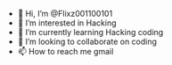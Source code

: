 - 👋 Hi, I’m @Flixz001100101
- 👀 I’m interested in Hacking
- 🌱 I’m currently learning Hacking coding
- 💞️ I’m looking to collaborate on coding
- 📫 How to reach me gmail

<!---
Flixz001100101/Flixz001100101 is a ✨ special ✨ repository because its `README.md` (this file) appears on your GitHub profile.
You can click the Preview link to take a look at your changes.
--->
